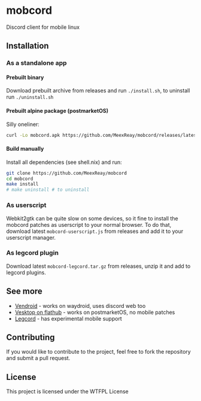 # mobcord

Discord client for mobile linux

## Installation

### As a standalone app

#### Prebuilt binary

Download prebuilt archive from releases and run `./install.sh`, to uninstall run `./uninstall.sh`

#### Prebuilt alpine package (postmarketOS)

Silly oneliner:

```sh
curl -Lo mobcord.apk https://github.com/MeexReay/mobcord/releases/latest/download/mobcord-alpine-aarch64.apk && sudo apk add --allow-untrusted mobcord.apk
```

#### Build manually

Install all dependencies (see shell.nix) and run:

```sh
git clone https://github.com/MeexReay/mobcord
cd mobcord
make install
# make uninstall # to uninstall
```

### As userscript

Webkit2gtk can be quite slow on some devices, so it fine to install the mobcord patches as userscript to your normal browser.
To do that, download latest `mobcord-userscript.js` from releases and add it to your userscript manager.

### As legcord plugin

Download latest `mobcord-legcord.tar.gz` from releases, unzip it and add to legcord plugins.

## See more

- [Vendroid](https://github.com/Vencord/Vendroid) - works on waydroid, uses discord web too
- [Vesktop on flathub](https://flathub.org/apps/dev.vencord.Vesktop) - works on postmarketOS, no mobile patches
- [Legcord](https://github.com/Legcord/Legcord) - has experimental mobile support

## Contributing

If you would like to contribute to the project, feel free to fork the repository and submit a pull request.

## License

This project is licensed under the WTFPL License
